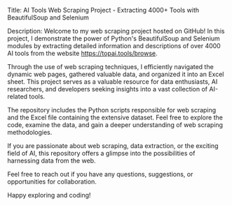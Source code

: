 Title: AI Tools Web Scraping Project - Extracting 4000+ Tools with BeautifulSoup and Selenium

Description:
Welcome to my web scraping project hosted on GitHub! In this project, I demonstrate the power of Python's BeautifulSoup and Selenium modules by extracting detailed information and descriptions of over 4000 AI tools from the website https://topai.tools/browse.

Through the use of web scraping techniques, I efficiently navigated the dynamic web pages, gathered valuable data, and organized it into an Excel sheet. This project serves as a valuable resource for data enthusiasts, AI researchers, and developers seeking insights into a vast collection of AI-related tools.

The repository includes the Python scripts responsible for web scraping and the Excel file containing the extensive dataset. Feel free to explore the code, examine the data, and gain a deeper understanding of web scraping methodologies.

If you are passionate about web scraping, data extraction, or the exciting field of AI, this repository offers a glimpse into the possibilities of harnessing data from the web.

Feel free to reach out if you have any questions, suggestions, or opportunities for collaboration.

Happy exploring and coding!
